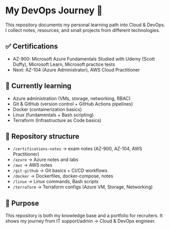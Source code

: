 # My DevOps Journey 🚀

This repository documents my personal learning path into Cloud & DevOps.
I collect notes, resources, and small projects from different technologies.

## ✅ Certifications
- AZ-900: Microsoft Azure Fundamentals 
  Studied with Udemy (Scott Duffy), Microsoft Learn, Microsoft practice tests
- Next: AZ-104 (Azure Administrator), AWS Cloud Practitioner 

## 🌱 Currently learning
- Azure administration (VMs, storage, networking, RBAC) 
- Git & GitHub (version control + GitHub Actions pipelines)
- Docker (containerization basics)
- Linux (fundamentals + Bash scripting)
- Terraform (Infrastructure as Code basics)

## 📂 Repository structure
- `/certifications-notes` → exam notes (AZ-900, AZ-104, AWS Practitioner)
- `/azure` → Azure notes and labs
- `/aws` → AWS notes
- `/git-github` → Git basics + CI/CD workflows
- `/docker` → Dockerfiles, docker-compose, notes
- `/linux` → Linux commands, Bash scripts
- `/terraform` → Terraform configs (Azure VM, Storage, Networking)

## 🎯 Purpose
This repository is both my knowledge base and a portfolio for recruiters.
It shows my journey from IT support/admin → Cloud & DevOps engineer.
